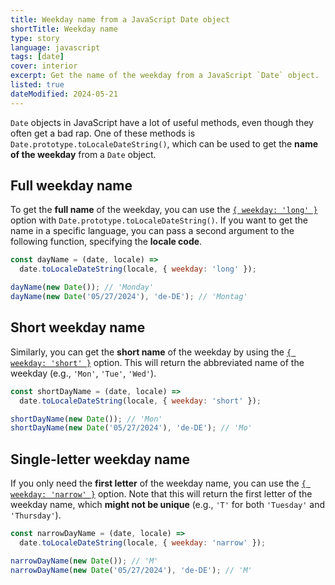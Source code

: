 ```yaml
---
title: Weekday name from a JavaScript Date object
shortTitle: Weekday name
type: story
language: javascript
tags: [date]
cover: interior
excerpt: Get the name of the weekday from a JavaScript `Date` object.
listed: true
dateModified: 2024-05-21
---
```


`Date` objects in JavaScript have a lot of useful methods, even though they often get a bad rap. One of these methods is `Date.prototype.toLocaleDateString()`, which can be used to get the **name of the weekday** from a `Date` object.

## Full weekday name

To get the **full name** of the weekday, you can use the [`{ weekday: 'long' }`](https://developer.mozilla.org/en-US/docs/Web/JavaScript/Reference/Global_Objects/Intl/DateTimeFormat/DateTimeFormat#long) option with `Date.prototype.toLocaleDateString()`. If you want to get the name in a specific language, you can pass a second argument to the following function, specifying the **locale code**.

```js
const dayName = (date, locale) =>
  date.toLocaleDateString(locale, { weekday: 'long' });

dayName(new Date()); // 'Monday'
dayName(new Date('05/27/2024'), 'de-DE'); // 'Montag'
```

## Short weekday name

Similarly, you can get the **short name** of the weekday by using the [`{ weekday: 'short' }`](https://developer.mozilla.org/en-US/docs/Web/JavaScript/Reference/Global_Objects/Intl/DateTimeFormat/DateTimeFormat#short) option. This will return the abbreviated name of the weekday (e.g., `'Mon'`, `'Tue'`, `'Wed'`).

```js
const shortDayName = (date, locale) =>
  date.toLocaleDateString(locale, { weekday: 'short' });

shortDayName(new Date()); // 'Mon'
shortDayName(new Date('05/27/2024'), 'de-DE'); // 'Mo'
```

## Single-letter weekday name

If you only need the **first letter** of the weekday name, you can use the [`{ weekday: 'narrow' }`](https://developer.mozilla.org/en-US/docs/Web/JavaScript/Reference/Global_Objects/Intl/DateTimeFormat/DateTimeFormat#narrow) option. Note that this will return the first letter of the weekday name, which **might not be unique** (e.g., `'T'` for both `'Tuesday'` and `'Thursday'`).

```js
const narrowDayName = (date, locale) =>
  date.toLocaleDateString(locale, { weekday: 'narrow' });

narrowDayName(new Date()); // 'M'
narrowDayName(new Date('05/27/2024'), 'de-DE'); // 'M'
```
